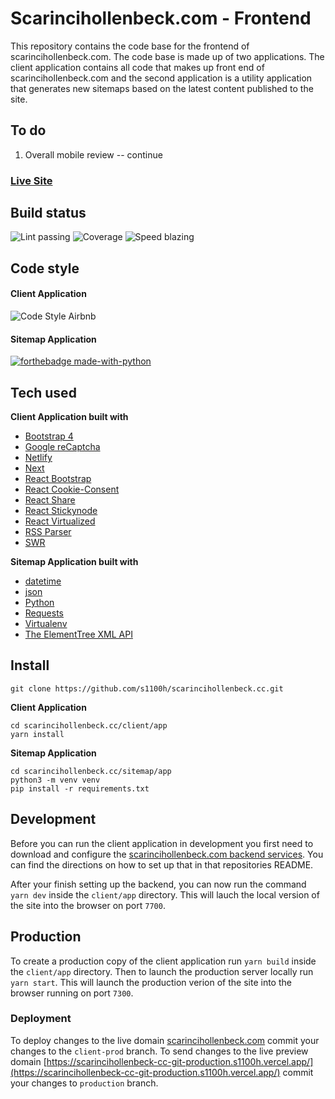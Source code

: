 # Scarincihollenbeck.com - Frontend

This repository contains the code base for the frontend of scarincihollenbeck.com. The code base is made up of two applications. The client application contains all code that makes up front end of scarincihollenbeck.com and the second application is a utility application that generates new sitemaps based on the latest content published to the site.

## To do
1. Overall mobile review -- continue


### [Live Site](https://scarincihollenbeck.com/)

## Build status

![Lint passing](https://camo.githubusercontent.com/df0f65b2d0e7a0448dd50abbc3b4364dc971533f/68747470733a2f2f696d672e736869656c64732e696f2f6769746875622f776f726b666c6f772f7374617475732f70726574746965722f70726574746965722f4c696e743f6c6162656c3d4c696e74267374796c653d666c61742d737175617265)
![Coverage](https://camo.githubusercontent.com/facfcb6afd684d2c9701c7d6add65f391fdf86fc/68747470733a2f2f696d672e736869656c64732e696f2f636f6465636f762f632f6769746875622f6477796c2f686170692d617574682d6a7774322e7376673f6d61784167653d32353932303030)
![Speed blazing](https://camo.githubusercontent.com/c0d653f4e211ffff68800215f80fb458e25ae6f0/68747470733a2f2f696d672e736869656c64732e696f2f62616467652f73706565642d626c617a696e672532302546302539462539342541352d627269676874677265656e2e7376673f7374796c653d666c61742d737175617265)

## Code style

#### Client Application
![Code Style Airbnb](https://camo.githubusercontent.com/1c5c800fbdabc79cfaca8c90dd47022a5b5c7486/68747470733a2f2f696d672e736869656c64732e696f2f62616467652f636f64652532307374796c652d616972626e622d627269676874677265656e2e7376673f7374796c653d666c61742d737175617265)

#### Sitemap Application
[![forthebadge made-with-python](http://ForTheBadge.com/images/badges/made-with-python.svg)](https://www.python.org/)

## Tech used

**Client Application built with**
  * [Bootstrap 4](https://getbootstrap.com/docs/4.0/getting-started/introduction/)
  * [Google reCaptcha](https://www.google.com/recaptcha/about/)
  * [Netlify](https://www.netlify.com/)
  * [Next](https://nextjs.org/)
  * [React Bootstrap](https://react-bootstrap.github.io/)
  * [React Cookie-Consent](https://github.com/Mastermindzh/react-cookie-consent#readme)
  * [React Share](https://github.com/nygardk/react-share#readme)
  * [React Stickynode](https://github.com/yahoo/react-stickynode)
  * [React Virtualized](http://bvaughn.github.io/react-virtualized/#/components/List)
  * [RSS Parser](https://github.com/rbren/rss-parser#readme)
  * [SWR](https://swr.vercel.app/)

**Sitemap Application built with**
  * [datetime](https://docs.python.org/3/library/datetime.html)
  * [json](https://docs.python.org/3/library/json.html)
  * [Python](https://www.python.org/)
  * [Requests](https://requests.readthedocs.io/en/master/)
  * [Virtualenv](https://virtualenv.pypa.io/en/latest/)
  * [The ElementTree XML API](https://docs.python.org/3/library/xml.etree.elementtree.html)

## Install

```
git clone https://github.com/s1100h/scarincihollenbeck.cc.git
```

**Client Application**
```
cd scarincihollenbeck.cc/client/app
yarn install
```

**Sitemap Application**
```
cd scarincihollenbeck.cc/sitemap/app
python3 -m venv venv
pip install -r requirements.txt 
```

## Development

Before you can run the client application in development you first need to download and configure the [scarincihollenbeck.com backend services](https://github.com/s1100h/admin.scarincihollenbeck.cc/tree/main). You can find the directions on how to set up that in that repositories README.

After your finish setting up the backend, you can now run the command ```yarn dev``` inside the ```client/app``` directory. This will lauch the local version of the site into the browser on port ```7700```.

## Production

To create a production copy of the client application run ```yarn build``` inside the ```client/app``` directory. Then to launch the production server locally run ```yarn start```. This will launch the production verion of the site into the browser running on port ```7300```.

### Deployment

To deploy changes to the live domain [scarincihollenbeck.com](https://scarinciholleneck.com) commit your changes to the ```client-prod``` branch. To send changes to the live preview domain [https://scarincihollenbeck-cc-git-production.s1100h.vercel.app/](https://scarincihollenbeck-cc-git-production.s1100h.vercel.app/) commit your changes to ```production``` branch.
